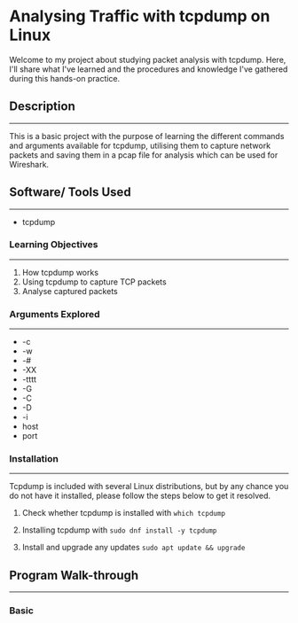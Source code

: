 # Analysing Traffic with tcpdump on Linux
Welcome to my project about studying packet analysis with tcpdump. Here, I'll share what I've learned and the procedures and knowledge I've gathered during this hands-on practice.

## Description
---
This is a basic project with the purpose of learning the different commands and arguments available for tcpdump, utilising them to capture network packets and saving them in a pcap file for analysis which can be used for Wireshark.

## Software/ Tools Used
---
- tcpdump

### Learning Objectives
---
1. How tcpdump works
2. Using tcpdump to capture TCP packets
3. Analyse captured packets

### Arguments Explored
---
- -c
- -w
- -#
- -XX
- -tttt
- -G
- -C
- -D
- -i
- host
- port

### Installation
---
Tcpdump is included with several Linux distributions, but by any chance you do not have it installed, please follow the steps below to get it resolved.

1. Check whether tcpdump is installed with
  `which tcpdump`

2. Installing tcpdump with
`sudo dnf install -y tcpdump`

3. Install and upgrade any updates
`sudo apt update && upgrade`

## Program Walk-through
---
### Basic

